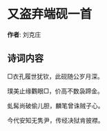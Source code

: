 # 又盗弃端砚一首

**作者**: 刘克庄

## 诗词内容

□衣孔履世犹钦，此砚随公岁月深。

璞美止缘鸜眼□，价高不数袅蹄金。

虬髯尚破偷儿胆，麟笔曾诛贼子心。

今代安知无隽尹，传经决狱肯披襟。

